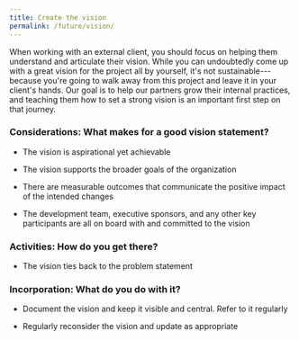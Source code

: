 ```yaml
---
title: Create the vision
permalink: /future/vision/
---
```


When working with an external client, you should focus on helping them understand and articulate their vision. While you can undoubtedly come up with a great vision for the project all by yourself, it's not sustainable---because you're going to walk away from this project and leave it in your client's hands. Our goal is to help our partners grow their internal practices, and teaching them how to set a strong vision is an important first step on that journey.

### Considerations: What makes for a good vision statement?

-   The vision is aspirational yet achievable

-   The vision supports the broader goals of the organization

-   There are measurable outcomes that communicate the positive impact of the intended changes

-   The development team, executive sponsors, and any other key participants are all on board with and committed to the vision

### Activities: How do you get there?

-   The vision ties back to the problem statement

### Incorporation: What do you do with it?

-   Document the vision and keep it visible and central. Refer to it regularly

-   Regularly reconsider the vision and update as appropriate
